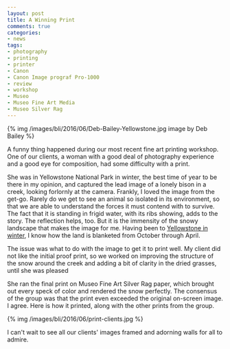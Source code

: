 ```yaml
---
layout: post
title: A Winning Print
comments: true
categories:
- news
tags:
- photography
- printing
- printer
- Canon
- Canon Image prograf Pro-1000
- review
- workshop
- Museo
- Museo Fine Art Media
- Museo Silver Rag
---
```


{% img /images/bli/2016/06/Deb-Bailey-Yellowstone.jpg image by Deb Bailey %}

A funny thing happened during our most recent fine art printing workshop. One of our clients, a woman with a good deal of photography experience and a good eye for composition, had some difficulty with a print. 

<!--more-->

She was in Yellowstone National Park in winter, the best time of year to be there in my opinion, and captured the lead image of a lonely bison in a creek, looking forlornly at the camera. Frankly, I loved the image from the get-go. Rarely do we get to see an animal so isolated in its environment, so that we are able to understand the forces it must contend with to survive. The fact that it is standing in frigid water, with its ribs showing, adds to the story. The reflection helps, too. But it is the immensity of the snowy landscape that makes the image for me. Having been to [Yellowstone in winter](http://www.lesterpickerphoto.com/2013/01/22/winter-highlights/), I know how the land is blanketed from October through April. 

The issue was what to do with the image to get it to print well. My client did not like the initial proof print, so we worked on improving the structure of the snow around the creek and adding a bit of clarity in the dried grasses, until she was pleased

She ran the final print on Museo Fine Art Silver Rag paper, which brought out every speck of color and rendered the snow perfectly. The consensus of the group was that the print even exceeded the original on-screen image. I agree. Here is how it printed, along with the other prints from the group. 

{% img /images/bli/2016/06/print-clients.jpg %}

I can't wait to see all our clients' images framed and adorning walls for all to admire. 


